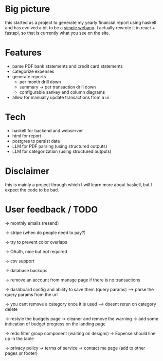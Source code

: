 # Big picture

this started as a project to generate my yearly financial report using haskell
and has evolved a bit to be a [simple webapp](https://myfinancereport.com/).
I actually rewrote it in react + fastapi, so that is currently what you see on the site.

# Features

- parse PDF bank statements and credit card statements
- categorize expenses
- generate reports
  - per month drill down
  - summary -> per transaction drill down
  - configurable sankey and column diagrams
- allow for manually update transactions from a ui

# Tech

- haskell for backend and webserver
- html for report
- postgres to persist data
- LLM for PDF parsing (using structured outputs)
- LLM for categorization (using structured outputs)

# Disclaimer

this is mainly a project through which I will learn more about haskell, but I expect the code to be bad.

# User feedback / TODO

-> monthly emails (resend)

-> stripe (when do people need to pay?)

-> try to prevent color overlaps

-> OAuth, nice but not required

-> csv support

-> database backups

-> remove an account from manage page if there is no transactions

-> dashboard config and ability to save them (query params)
--> parse the query params from the url

-> you cant remove a category once it is used
--> doesnt rerun on category delete

-> restyle the budgets page
 -> cleaner and remove the warning
 -> add some indication of budget progress on the landing page

-> redo filter group component (waiting on designs)
-> Expense should line up in the table

-> privacy policy
-> terms of service
-> contact me page (add to other pages or footer)



